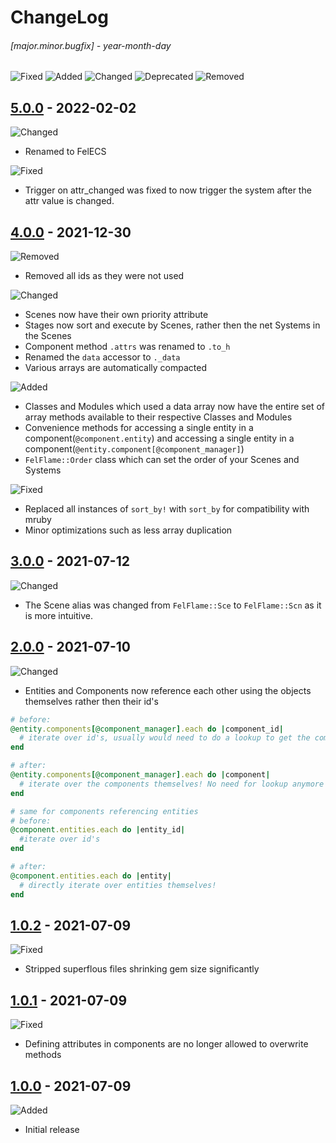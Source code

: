 # ChangeLog

###### [major.minor.bugfix] - year-month-day

![Fixed](https://img.shields.io/badge/-Fixed-blue)
![Added](https://img.shields.io/badge/-Added-brightgreen)
![Changed](https://img.shields.io/badge/-Changed-yellow)
![Deprecated](https://img.shields.io/badge/-Deprecated-orange)
![Removed](https://img.shields.io/badge/-Removed-red)

## [5.0.0](https://github.com/realtradam/FelFlame/releases/tag/5.0.0) - 2022-02-02
![Changed](https://img.shields.io/badge/-Changed-yellow)
- Renamed to FelECS

![Fixed](https://img.shields.io/badge/-Fixed-blue)
- Trigger on attr_changed was fixed to now trigger the system after the attr value is changed.

## [4.0.0](https://github.com/realtradam/FelFlame/releases/tag/4.0.0) - 2021-12-30
![Removed](https://img.shields.io/badge/-Removed-red)
- Removed all ids as they were not used

![Changed](https://img.shields.io/badge/-Changed-yellow)
- Scenes now have their own priority attribute
- Stages now sort and execute by Scenes, rather then the net Systems in the Scenes
- Component method `.attrs` was renamed to `.to_h`
- Renamed the `data` accessor to `._data`
- Various arrays are automatically compacted

![Added](https://img.shields.io/badge/-Added-brightgreen)
- Classes and Modules which used a data array now have the entire set of array methods available to their respective Classes and Modules
- Convenience methods for accessing a single entity in a component(`@component.entity`) and accessing a single entity in a component(`@entity.component[@component_manager]`)
- `FelFlame::Order` class which can set the order of your Scenes and Systems

![Fixed](https://img.shields.io/badge/-Fixed-blue)
- Replaced all instances of `sort_by!` with `sort_by` for compatibility with mruby
- Minor optimizations such as less array duplication

## [3.0.0](https://github.com/realtradam/FelFlame/releases/tag/3.0.0) - 2021-07-12
![Changed](https://img.shields.io/badge/-Changed-yellow)
- The Scene alias was changed from ```FelFlame::Sce``` to ```FelFlame::Scn``` as it is more intuitive.

## [2.0.0](https://github.com/realtradam/FelFlame/releases/tag/2.0.0) - 2021-07-10
![Changed](https://img.shields.io/badge/-Changed-yellow)
- Entities and Components now reference each other using the objects themselves rather then their id's
```ruby
# before:
@entity.components[@component_manager].each do |component_id|
  # iterate over id's, usually would need to do a lookup to get the component itself
end

# after:
@entity.components[@component_manager].each do |component|
  # iterate over the components themselves! No need for lookup anymore
end
```
```ruby
# same for components referencing entities
# before:
@component.entities.each do |entity_id|
  #iterate over id's
end

# after:
@component.entities.each do |entity|
  # directly iterate over entities themselves!
end
```
  

## [1.0.2](https://github.com/realtradam/FelFlame/releases/tag/1.0.2) - 2021-07-09
![Fixed](https://img.shields.io/badge/-Fixed-blue)
- Stripped superflous files shrinking gem size significantly

## [1.0.1](https://github.com/realtradam/FelFlame/releases/tag/1.0.1) - 2021-07-09
![Fixed](https://img.shields.io/badge/-Fixed-blue)
- Defining attributes in components are no longer allowed to overwrite methods

## [1.0.0](https://github.com/realtradam/FelFlame/releases/tag/1.0.0) - 2021-07-09
![Added](https://img.shields.io/badge/-Added-brightgreen) 
- Initial release
